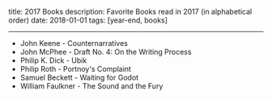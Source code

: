 title: 2017 Books
description: Favorite Books read in 2017 (in alphabetical order)
date: 2018-01-01
tags: [year-end, books]

---

- John Keene - Counternarratives
- John McPhee - Draft No. 4: On the Writing Process
- Philip K. Dick - Ubik
- Philip Roth - Portnoy's Complaint
- Samuel Beckett - Waiting for Godot
- William Faulkner - The Sound and the Fury
